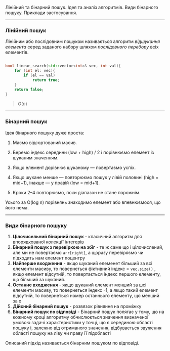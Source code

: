 Лінійний та бінарний пошук. Ідея та аналіз алгоритмів. Види бінарного пошуку. Приклади застосування.

---
### Лінійний пошук

Лінійним або послідовним пошуком називається алгоритм _відшукання елемента_ серед заданого набору шляхом _послідовного перебору_ всіх елементів.

```c++

bool linear_search(std::vector<int>& vec, int val){
	for (int el: vec){
		if (el == val)
			return true;
	}
	return false;
}

```

> $O(n)$

---
### Бінарний пошук
Ідея бінарного пошуку дуже проста:

1. Маємо відсортований масив.
    
2. Беремо індекс середини (low + high) / 2 і порівнюємо елемент із шуканим значенням.
    
3. Якщо елемент дорівнює шуканому — повертаємо успіх.
    
4. Якщо шукане менше — повторюємо пошук у лівій половині (high = mid−1), інакше — у правій (low = mid+1).
    
5. Кроки 2–4 повторюємо, поки діапазон не стане порожнім.
    

Усього за O(log n) порівнянь знаходимо елемент або впевнюємося, що його нема.

---
### Види бінарного пошуку
1) __Цілочисельний бінарний пошук__ - класичний алгоритм для впорядкованої колекції інтегерів
2) __Бінарний пошук з перевіркою на збіг__ - те ж саме що і цілочислений, але ми не повертаємо `arr[right]`, а щоразу перевіряємо чи підходить нам елемент поцентру
3) __Найперше входження__ - якщо шуканий елеменет більший за всі елементи масиву, то повернеться фіктивний індекс = `vec.size()` , якщо елемент відсутній, то повертається індекс першого елементу, що більший за шуканий.
4) __Останнє входження__ - якщо шуканий елемент менший за шсі елементи масиву, то повернеться індекс -1, а якщо такий елемент відсутній, то повернеться номер останнього елементу, що менший за x
5) __Дійсний бінарний пошук__ - розвязок рівняння на проміжку
6) __Бінарний пошук по відповіді__ - Бінарний пошук полягає у тому, що на кожному кроці алгоритму
обчислюється значення визначеної умовою задачі характеристики у
точці, що є серединою області пошуку і, залежно від отриманого
значення, відбувається звуження області пошуку на ліву чи праву її
підобласті

Описаний підхід називається бінарним пошуком по відповіді.